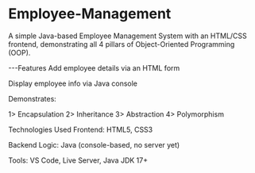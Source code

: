 # Employee-Management

A simple Java-based Employee Management System with an HTML/CSS frontend, demonstrating all 4 pillars of Object-Oriented Programming (OOP).

---Features
Add employee details via an HTML form

Display employee info via Java console

Demonstrates:

1> Encapsulation
2> Inheritance
3> Abstraction
4> Polymorphism

Technologies Used
Frontend: HTML5, CSS3

Backend Logic: Java (console-based, no server yet)

Tools: VS Code, Live Server, Java JDK 17+

